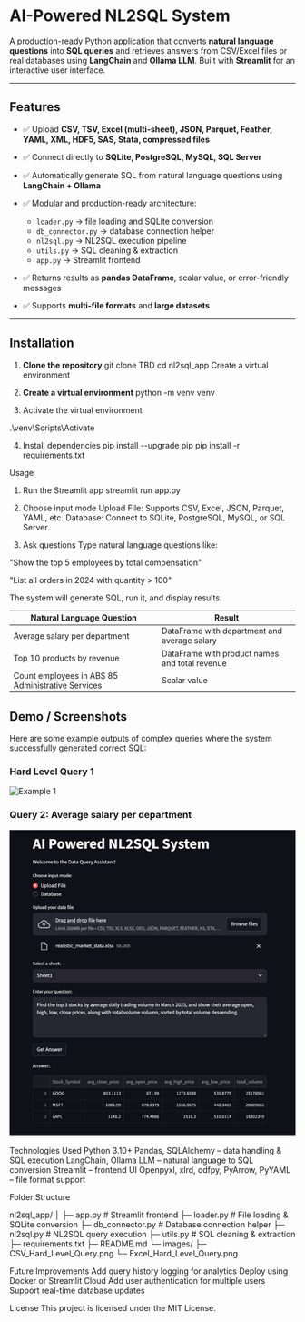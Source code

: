 # AI-Powered NL2SQL System

A production-ready Python application that converts **natural language questions** into **SQL queries** and retrieves answers from CSV/Excel files or real databases using **LangChain** and **Ollama LLM**. Built with **Streamlit** for an interactive user interface.

---

## **Features**

- ✅ Upload **CSV, TSV, Excel (multi-sheet), JSON, Parquet, Feather, YAML, XML, HDF5, SAS, Stata, compressed files**  
- ✅ Connect directly to **SQLite, PostgreSQL, MySQL, SQL Server**  
- ✅ Automatically generate SQL from natural language questions using **LangChain + Ollama**  
- ✅ Modular and production-ready architecture:
  - `loader.py` → file loading and SQLite conversion  
  - `db_connector.py` → database connection helper  
  - `nl2sql.py` → NL2SQL execution pipeline  
  - `utils.py` → SQL cleaning & extraction  
  - `app.py` → Streamlit frontend  

- ✅ Returns results as **pandas DataFrame**, scalar value, or error-friendly messages  
- ✅ Supports **multi-file formats** and **large datasets**  

---

## **Installation**

1. **Clone the repository**
git clone TBD
cd nl2sql_app
Create a virtual environment

2. **Create a virtual environment**
python -m venv venv

3. Activate the virtual environment

.\venv\Scripts\Activate

4. Install dependencies
pip install --upgrade pip
pip install -r requirements.txt


Usage
1. Run the Streamlit app
streamlit run app.py

2. Choose input mode
Upload File: Supports CSV, Excel, JSON, Parquet, YAML, etc.
Database: Connect to SQLite, PostgreSQL, MySQL, or SQL Server.

3. Ask questions
Type natural language questions like:

"Show the top 5 employees by total compensation"

"List all orders in 2024 with quantity > 100"

The system will generate SQL, run it, and display results.

| Natural Language Question                         | Result                                         |
| ------------------------------------------------- | ---------------------------------------------- |
| Average salary per department                     | DataFrame with department and average salary   |
| Top 10 products by revenue                        | DataFrame with product names and total revenue |
| Count employees in ABS 85 Administrative Services | Scalar value                                   |

## Demo / Screenshots

Here are some example outputs of complex queries where the system successfully generated correct SQL:

### Hard Level Query 1
![Example 1](tested_images/CSV_Hard_Level_Query.png)

### Query 2: Average salary per department
![Example 2](tested_images/Excel_Hard_Level_Query.png)



Technologies Used
    Python 3.10+
    Pandas, SQLAlchemy – data handling & SQL execution
    LangChain, Ollama LLM – natural language to SQL conversion
    Streamlit – frontend UI
    Openpyxl, xlrd, odfpy, PyArrow, PyYAML – file format support

Folder Structure

nl2sql_app/
│
├─ app.py                # Streamlit frontend
├─ loader.py             # File loading & SQLite conversion
├─ db_connector.py       # Database connection helper
├─ nl2sql.py             # NL2SQL query execution
├─ utils.py              # SQL cleaning & extraction
├─ requirements.txt
├─ README.md
└─ images/
    ├─ CSV_Hard_Level_Query.png
    └─ Excel_Hard_Level_Query.png

Future Improvements
    Add query history logging for analytics
    Deploy using Docker or Streamlit Cloud
    Add user authentication for multiple users
    Support real-time database updates

License
This project is licensed under the MIT License.